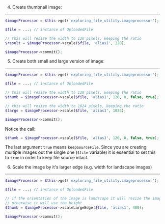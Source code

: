 4. Create thumbnail image:
---

```php
$imageProcessor = $this->get('exploring_file_utility.imageprocessor');

$file = ...; // instance of UploadedFile

// this will resize the width to 120 pixels, keeping the ratio
$result = $imageProcessor->scale($file, 'alias1', 120);

$imageProcessor->commit();
```

5. Create both small and large version of image:
---

```php
$imageProcessor = $this->get('exploring_file_utility.imageprocessor');

$file = ...; // instance of UploadedFile

// this will resize the width to 120 pixels, keeping the ratio
$thumb = $imageProcessor->scale($file, 'alias1', 120, 0, false, true);

// this will resize the width to 1024 pixels, keeping the ratio
$large = $imageProcessor->scale($file, 'alias1', 1024);

$imageProcessor->commit();
```

Notice the call:

```php
$thumb = $imageProcessor->scale($file, 'alias1', 120, 0, false, true);
```

The last argument `true` means `keepSourceFile`.
Since you are creating multiple images out the single one (`$file` variable) it is essential to set this to `true` in order to keep file source intact.


6. Scale the image by it's larger edge (e.g. width for landscape images)
---

```php
$imageProcessor = $this->get('exploring_file_utility.imageprocessor');

$file = ...; // instance of UploadedFile

// if the orientation of the image is landscape it will resize the image using width,
// otherwise it will use the height
$thumb = $imageProcessor->scaleLargeEdge($file, 'alias1', 400);

$imageProcessor->commit();
```